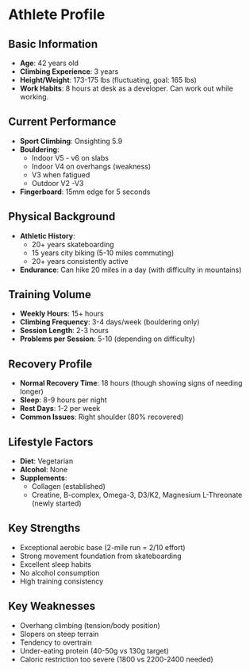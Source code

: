 # Athlete Profile

## Basic Information
- **Age**: 42 years old
- **Climbing Experience**: 3 years
- **Height/Weight**: 173-175 lbs (fluctuating, goal: 165 lbs)
- **Work Habits**: 8 hours at desk as a developer. Can work out while working. 

## Current Performance
- **Sport Climbing**: Onsighting 5.9
- **Bouldering**: 
  - Indoor V5 - v6 on slabs
  - Indoor V4 on overhangs (weakness)
  - V3 when fatigued
  - Outdoor V2 -V3 
- **Fingerboard**: 15mm edge for 5 seconds

## Physical Background
- **Athletic History**: 
  - 20+ years skateboarding
  - 15 years city biking (5-10 miles commuting)
  - 20+ years consistently active
- **Endurance**: Can hike 20 miles in a day (with difficulty in mountains)

## Training Volume
- **Weekly Hours**: 15+ hours
- **Climbing Frequency**: 3-4 days/week (bouldering only)
- **Session Length**: 2-3 hours
- **Problems per Session**: 5-10 (depending on difficulty)

## Recovery Profile
- **Normal Recovery Time**: 18 hours (though showing signs of needing longer)
- **Sleep**: 8-9 hours per night
- **Rest Days**: 1-2 per week
- **Common Issues**: Right shoulder (80% recovered)

## Lifestyle Factors
- **Diet**: Vegetarian
- **Alcohol**: None
- **Supplements**: 
  - Collagen (established)
  - Creatine, B-complex, Omega-3, D3/K2, Magnesium L-Threonate (newly started)

## Key Strengths
- Exceptional aerobic base (2-mile run = 2/10 effort)
- Strong movement foundation from skateboarding
- Excellent sleep habits
- No alcohol consumption
- High training consistency

## Key Weaknesses
- Overhang climbing (tension/body position)
- Slopers on steep terrain
- Tendency to overtrain
- Under-eating protein (40-50g vs 130g target)
- Caloric restriction too severe (1800 vs 2200-2400 needed)